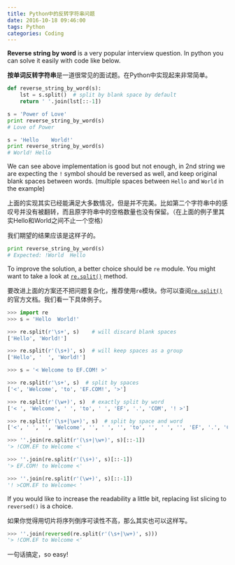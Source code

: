 ```yaml
---
title: Python中的反转字符串问题
date: 2016-10-18 09:46:00
tags: Python
categories: Coding
---
```

**Reverse string by word** is a very popular interview question. In python you can solve it easily with code like below.

**按单词反转字符串**是一道很常见的面试题。在Python中实现起来非常简单。

```python
def reverse_string_by_word(s):
    lst = s.split()  # split by blank space by default
    return ' '.join(lst[::-1])

s = 'Power of Love'
print reverse_string_by_word(s)
# Love of Power

s = 'Hello    World!'
print reverse_string_by_word(s)
# World! Hello
```

We can see above implementation is good but not enough, in 2nd string we are expecting the `!` symbol should be reversed as well, and keep original blank spaces between words. (multiple spaces between `Hello` and `World` in the example)

上面的实现其实已经能满足大多数情况，但是并不完美。比如第二个字符串中的感叹号并没有被翻转，而且原字符串中的空格数量也没有保留。（在上面的例子里其实Hello和World之间不止一个空格）

我们期望的结果应该是这样子的。

```python
print reverse_string_by_word(s)
# Expected: !World  Hello
```

To improve the solution, a better choice should be `re` module. You might want to take a look at [`re.split()`](https://docs.python.org/2/library/re.html#re.split) method.

要改进上面的方案还不把问题复杂化，推荐使用`re`模块。你可以查阅[`re.split()`](https://docs.python.org/2/library/re.html#re.split) 的官方文档。我们看一下具体例子。

```python
>>> import re
>>> s = 'Hello  World!'

>>> re.split(r'\s+', s)    # will discard blank spaces
['Hello', 'World!']

>>> re.split(r'(\s+)', s)  # will keep spaces as a group
['Hello', '  ', 'World!']

>>> s = '< Welcome to EF.COM! >'

>>> re.split(r'\s+', s)  # split by spaces
['<', 'Welcome', 'to', 'EF.COM!', '>']

>>> re.split(r'(\w+)', s)  # exactly split by word
['< ', 'Welcome', ' ', 'to', ' ', 'EF', '.', 'COM', '! >']

>>> re.split(r'(\s+|\w+)', s)  # split by space and word
['<', ' ', '', 'Welcome', '', ' ', '', 'to', '', ' ', '', 'EF', '.', 'COM', '!', ' ', '>']

>>> ''.join(re.split(r'(\s+|\w+)', s)[::-1])
'> !COM.EF to Welcome <'

>>> ''.join(re.split(r'(\s+)', s)[::-1])
'> EF.COM! to Welcome <'

>>> ''.join(re.split(r'(\w+)', s)[::-1])
'! >COM.EF to Welcome< '

```

If you would like to increase the readability a little bit, replacing list slicing to `reversed()` is a choice.

如果你觉得用切片将序列倒序可读性不高，那么其实也可以这样写。

```python
>>> ''.join(reversed(re.split(r'(\s+|\w+)', s)))
'> !COM.EF to Welcome <'
```

一句话搞定，so easy!
